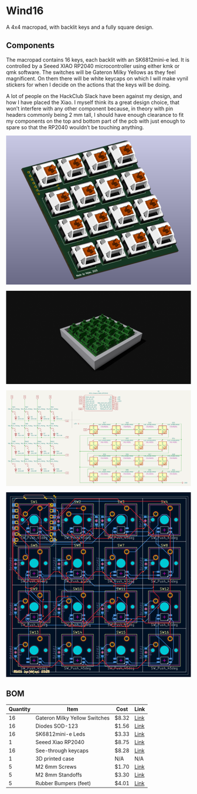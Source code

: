 # Wind16
A 4x4 macropad, with backlit keys and a fully square design.

## Components

The macropad contains 16 keys, each backlit with an SK6812mini-e led. It is controlled by a Seeed XIAO RP2040 microcontroller using either kmk or qmk software.
The switches will be Gateron Milky Yellows as they feel magnificent. On them there will be white keycaps on which I will make vynil stickers for when I decide on the actions that the keys will be doing.

A lot of people on the HackClub Slack have been against my design, and how I have placed the Xiao. I myself think its a great design choice, that won’t interfere with any other component because, in theory with pin headers commonly being 2 mm tall, I should have enough clearance to fit my components on the top and bottom part of the pcb with just enough to spare so that the RP2040 wouldn’t be touching anything.

![Alt](img/pcb-3d.png)<br>

![Alt](img/case.png)<br>

![Alt](img/sch.png)<br>

![Alt](img/pcb.png)<br>

## BOM

| **Quantity** | **Item**                      | **Cost** | **Link**                                                                                                                                                                                                                                                                                                                                                                                                                                                                                                                                                                                                                             |
| ------------ | ----------------------------- | -------- | ------------------------------------------------------------------------------------------------------------------------------------------------------------------------------------------------------------------------------------------------------------------------------------------------------------------------------------------------------------------------------------------------------------------------------------------------------------------------------------------------------------------------------------------------------------------------------------------------------------------------------------ |
| 16           | Gateron Milky Yellow Switches | $8.32    | [Link](https://fr.aliexpress.com/item/1005006425450443.html?spm=a2g0o.cart.0.0.565438danX8OTX&mp=1&pdp_npi=5%40dis%21USD%21USD%208.32%21USD%208.32%21%21USD%208.32%21%21%21%40211b819117572797256232729e57a1%2112000037120671470%21ct%21LU%216401819456%21%211%210&gatewayAdapt=glo2fra) |
| 16           | Diodes SOD-123                | $1.56    | [Link](https://fr.aliexpress.com/item/1005001994794541.html?spm=a2g0o.order_detail.order_detail_item.3.e827f19ctnbrt6&gatewayAdapt=glo2fra) |
| 16           | SK6812mini-e Leds             | $3.33    | [Link](https://fr.aliexpress.com/item/1005003056797785.html?spm=a2g0o.detail.0.0.21a3YgQUYgQUyJ&mp=1&pdp_npi=5%40dis%21USD%21USD%204.76%21USD%203.33%21%21USD%203.26%21%21%21%40211b819117572793994331848e57a1%2112000023624298356%21ct%21LU%216401819456%21%211%210&_gl=1*wax1qx*_gcl_au*MTMyNTE0ODE3My4xNzUxNTY4NzEw*_ga*OTU2MTIwNzcxMDc0MTcyLjE3NTEwOTE0NzQ2NDg.*_ga_VED1YSGNC7*czE3NTcyNzkxNzkkbzQyJGcxJHQxNzU3Mjc5Mzk5JGo1JGwwJGgw&gatewayAdapt=glo2fra) |
| 1            | Seeed Xiao RP2040             | $8.75    | [Link](https://fr.aliexpress.com/item/1005003682505451.html?spm=a2g0o.productlist.main.1.29f17691lODYnp&algo_pvid=3de96513-9bd7-44e5-bd78-c8e1c5994e89&algo_exp_id=3de96513-9bd7-44e5-bd78-c8e1c5994e89-0&pdp_ext_f=%7B%22order%22%3A%2240%22%2C%22eval%22%3A%221%22%7D&pdp_npi=6%40dis%21EUR%217.28%214.52%21%21%218.30%215.15%21%402103868817572792142017471ef2af%2112000040089549450%21sea%21LU%216401819456%21X%211%210%21n_tag%3A-29912%3Bd%3A538c1a44%3Bm03_new_user%3A-29895&curPageLogUid=zx985QJAQOHJ&utparam-url=scene%3Asearch%7Cquery_from%3A%7Cx_object_id%3A1005003682505451%7C_p_origin_prod%3A&gatewayAdapt=glo2fra) |
| 16           | See-through keycaps           | $8.28    | [Link](https://fr.aliexpress.com/item/1005002976015114.html?spm=a2g0o.cart.0.0.59b138da7fjJ33&mp=1&pdp_npi=5%40dis%21USD%21USD%204.14%21USD%204.14%21%21USD%203.94%21%21%21%40211b876e17572803462205417e89b4%2112000023033844982%21ct%21LU%216401819456%21%212%210&gatewayAdapt=glo2fra) |
| 1            | 3D printed case               | N/A      | N/A  |                                                                                                                                                                                                                                                                                                                                                                                                                                                                                                                                                                                                                                
| 5            | M2 6mm Screws                 | $1.70    | [Link](https://www.aliexpress.com/item/1005004531602992.html?spm=a2g0o.cart.0.0.3b7738dao8IXAl&mp=1&pdp_npi=5%40dis%21USD%21USD%201.76%21USD%201.70%21%21USD%201.61%21%21%21%402103890917573922922277800e2784%2112000029499545502%21ct%21LU%216401819456%21%211%210&pdp_ext_f=%7B%22cart2PdpParams%22%3A%7B%22pdpBusinessMode%22%3A%22retail%22%7D%7D) |                                                                                                                                                                                                                                                                                                                                                                                                                                                                                                                                                                                                                                 | 5            | M2 8mm Standoffs              | $3.99    | [Link](https://www.aliexpress.com/item/32974970926.html?spm=a2g0o.cart.0.0.3b7738dao8IXAl&mp=1&pdp_npi=5%40dis%21USD%21USD%203.19%21USD%203.03%21%21USD%202.97%21%21%21%402103890917573923781348484e2784%2166700945881%21ct%21LU%216401819456%21%211%210) |
| 5            | M2 8mm Standoffs              | $3.30    | [Link](https://www.aliexpress.com/item/32974970926.html?spm=a2g0o.cart.0.0.f8e638daTMm8RF&mp=1&pdp_npi=5%40dis%21USD%21USD%203.19%21USD%203.03%21%21USD%203.03%21%21%21%402103835c17574519186483243e8d53%2166700945881%21ct%21LU%216401819456%21%211%210) |
| 5            | Rubber Bumpers (feet)         | $4.01    | [Link](https://fr.aliexpress.com/item/1005006259472984.html?spm=a2g0o.cart.0.0.3b7738dao8IXAl&mp=1&pdp_npi=5%40dis%21USD%21USD%202.77%21USD%202.77%21%21USD%202.77%21%21%21%402103890917573922922277800e2784%2112000036504769044%21ct%21LU%216401819456%21%211%210&gatewayAdapt=glo2fra) |
